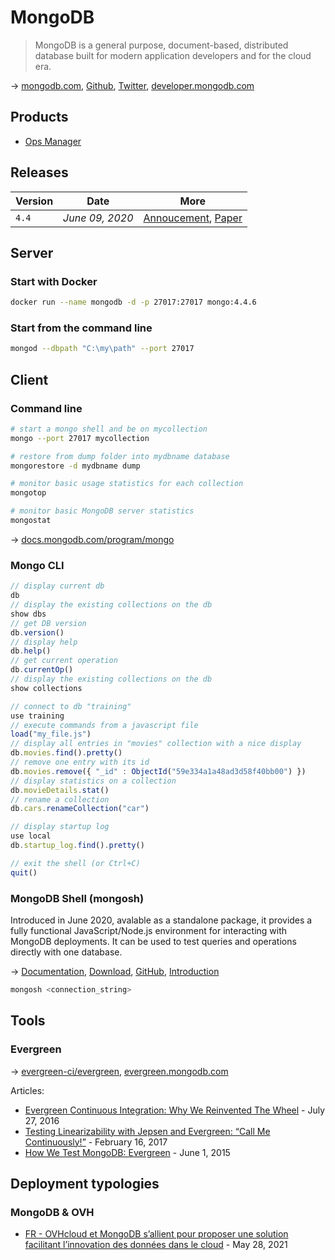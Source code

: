 # MongoDB

> MongoDB is a general purpose, document-based, distributed database built for modern application developers and for the cloud era.

→ [mongodb.com](https://www.mongodb.com/), [Github](https://github.com/mongodb), [Twitter](https://twitter.com/MongoDB), [developer.mongodb.com](https://developer.mongodb.com)

## Products

* [Ops Manager](./mongodb-opsmanager.md)

## Releases

Version | Date | More
------- | ---- | ----
`4.4` | _June 09, 2020_ | [Annoucement](https://www.mongodb.com/blog/post/announcing-mongodb-44--mongodb-cloud), [Paper](https://webassets.mongodb.com/MongoDB_Whats_New_4.4.pdf)

## Server

### Start with Docker

```bash
docker run --name mongodb -d -p 27017:27017 mongo:4.4.6
```

### Start from the command line

```bash
mongod --dbpath "C:\my\path" --port 27017
```

## Client

### Command line

```bash
# start a mongo shell and be on mycollection
mongo --port 27017 mycollection

# restore from dump folder into mydbname database
mongorestore -d mydbname dump

# monitor basic usage statistics for each collection
mongotop

# monitor basic MongoDB server statistics
mongostat
```

→ [docs.mongodb.com/program/mongo](https://docs.mongodb.com/manual/reference/program/mongo)

### Mongo CLI

```javascript
// display current db
db
// display the existing collections on the db
show dbs
// get DB version
db.version()
// display help
db.help()
// get current operation
db.currentOp()
// display the existing collections on the db
show collections

// connect to db "training"
use training
// execute commands from a javascript file
load("my_file.js")
// display all entries in "movies" collection with a nice display
db.movies.find().pretty()
// remove one entry with its id
db.movies.remove({ "_id" : ObjectId("59e334a1a48ad3d58f40bb00") })
// display statistics on a collection
db.movieDetails.stat()
// rename a collection
db.cars.renameCollection("car")

// display startup log
use local
db.startup_log.find().pretty()

// exit the shell (or Ctrl+C)
quit()
```

### MongoDB Shell (mongosh)

Introduced in June 2020, avalable as a standalone package, it provides a fully functional JavaScript/Node.js environment for interacting with MongoDB deployments. It can be used to test queries and operations directly with one database.

→ [Documentation](https://docs.mongodb.com/mongodb-shell/), [Download](https://www.mongodb.com/try/download/shell), [GitHub](https://github.com/mongodb-js/mongosh), [Introduction](https://www.mongodb.com/blog/post/introducing-the-new-shell)

```bash
mongosh <connection_string>
```

## Tools

### Evergreen

→ [evergreen-ci/evergreen](https://github.com/evergreen-ci/evergreen), [evergreen.mongodb.com](https://evergreen.mongodb.com/waterfall/mongodb-mongo-master)

Articles:

- [Evergreen Continuous Integration: Why We Reinvented The Wheel](https://engineering.mongodb.com/post/evergreen-continuous-integration-why-we-reinvented-the-wheel/) - July 27, 2016
- [Testing Linearizability with Jepsen and Evergreen: “Call Me Continuously!”](https://engineering.mongodb.com/post/testing-linearizability-with-jepsen-and-evergreen-call-me-continuously/) - February 16, 2017
- [How We Test MongoDB: Evergreen](https://www.mongodb.com/presentations/how-we-test-mongodb-evergreen) - June 1, 2015

## Deployment typologies

### MongoDB & OVH

- [FR - OVHcloud et MongoDB s’allient pour proposer une solution facilitant l’innovation des données dans le cloud](https://www.developpez.net/forums/d2109067/logiciels/solutions-d-entreprise/cloud-computing/ovhcloud-mongodb-s-allient-proposer-solution-facilitant-l-innovation-donnees-cloud/) - May 28, 2021
